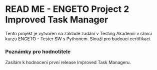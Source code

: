 # READ ME - ENGETO Project 2 Improved Task Manager

Tento projekt je vytvořen na základě zadání v Testing Akademii v rámci kurzu ENGETO - Tester SW s Pythonem. Slouží pro budoucí certifikaci. 

### Poznámky pro hodnotitele

Zasílám k hodnocení první release Improved Task Manageru.
